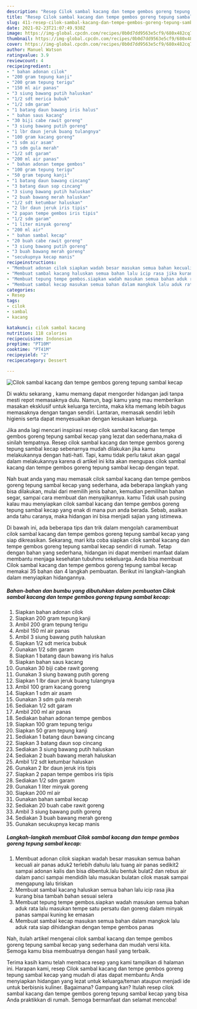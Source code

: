 ```yaml
---
description: "Resep Cilok sambal kacang dan tempe gembos goreng tepung sambal kecap Sederhana Untuk Jualan"
title: "Resep Cilok sambal kacang dan tempe gembos goreng tepung sambal kecap Sederhana Untuk Jualan"
slug: 411-resep-cilok-sambal-kacang-dan-tempe-gembos-goreng-tepung-sambal-kecap-sederhana-untuk-jualan
date: 2021-02-23T21:07:49.938Z
image: https://img-global.cpcdn.com/recipes/0b0d7dd9563e5cf9/680x482cq70/cilok-sambal-kacang-dan-tempe-gembos-goreng-tepung-sambal-kecap-foto-resep-utama.jpg
thumbnail: https://img-global.cpcdn.com/recipes/0b0d7dd9563e5cf9/680x482cq70/cilok-sambal-kacang-dan-tempe-gembos-goreng-tepung-sambal-kecap-foto-resep-utama.jpg
cover: https://img-global.cpcdn.com/recipes/0b0d7dd9563e5cf9/680x482cq70/cilok-sambal-kacang-dan-tempe-gembos-goreng-tepung-sambal-kecap-foto-resep-utama.jpg
author: Manuel Watson
ratingvalue: 3.9
reviewcount: 4
recipeingredient:
- " bahan adonan cilok"
- "200 gram tepung kanji"
- "200 gram tepung terigu"
- "150 ml air panas"
- "3 siung bawang putih haluskan"
- "1/2 sdt merica bubuk"
- "1/2 sdm garam"
- "1 batang daun bawang iris halus"
- " bahan saus kacang"
- "30 biji cabe rawit goreng"
- "3 siung bawang putih goreng"
- "1 lbr daun jeruk buang tulangnya"
- "100 gram kacang goreng"
- "1 sdm air asam"
- "3 sdm gula merah"
- "1/2 sdt garam"
- "200 ml air panas"
- " bahan adonan tempe gembos"
- "100 gram tepung terigu"
- "50 gram tepung kanji"
- "1 batang daun bawang cincang"
- "3 batang daun sop cincang"
- "3 siung bawang putih haluskan"
- "2 buah bawang merah haluskan"
- "1/2 sdt ketumbar haluskan"
- "2 lbr daun jeruk iris tipis"
- "2 papan tempe gembos iris tipis"
- "1/2 sdm garam"
- "1 liter minyak goreng"
- "200 ml air"
- " bahan sambal kecap"
- "20 buah cabe rawit goreng"
- "3 siung bawang putih goreng"
- "3 buah bawang merah goreng"
- "secukupnya kecap manis"
recipeinstructions:
- "Membuat adonan cilok siapkan wadah besar masukan semua bahan kecuali air panas aduk2 terlebih dahulu lalu tuang air panas sedikit2 sampai adonan kalis dan bisa dibentuk.lalu bentuk bulat2 dan rebus air dalam panci sampai mendidih lalu masukan bulatan cilok masak sampai mengapung lalu tiriskan"
- "Membuat sambal kacang haluskan semua bahan lalu icip rasa jika kurang bisa tambah bahan sesuai selera"
- "Membuat tepung tempe gembos.siapkan wadah masukan semua bahan aduk rata lalu masukan tempe satu persatu dan goreng dalam minyak panas sampai kuning ke emasan"
- "Membuat sambal kecap masukan semua bahan dalam mangkok lalu aduk rata siap dihidangkan dengan tempe gembos panas"
categories:
- Resep
tags:
- cilok
- sambal
- kacang

katakunci: cilok sambal kacang 
nutrition: 118 calories
recipecuisine: Indonesian
preptime: "PT10M"
cooktime: "PT41M"
recipeyield: "2"
recipecategory: Dessert

---
```



![Cilok sambal kacang dan tempe gembos goreng tepung sambal kecap](https://img-global.cpcdn.com/recipes/0b0d7dd9563e5cf9/680x482cq70/cilok-sambal-kacang-dan-tempe-gembos-goreng-tepung-sambal-kecap-foto-resep-utama.jpg)

Di waktu  sekarang , kamu memang dapat mengorder hidangan jadi tanpa mesti repot memasaknya dulu. Namun, bagi kamu yang mau memberikan masakan eksklusif untuk keluarga tercinta, maka kita memang lebih bagus memasaknya dengan tangan sendiri. Lantaran, memasak sendiri lebih higienis serta dapat menyesuaikan dengan kesukaan keluarga.

Jika anda lagi mencari inspirasi resep cilok sambal kacang dan tempe gembos goreng tepung sambal kecap yang lezat dan sederhana,maka di sinilah tempatnya. Resep cilok sambal kacang dan tempe gembos goreng tepung sambal kecap  sebenarnya mudah dilakukan jika kamu melakukannya dengan hati-hati. Tapi, kamu tidak perlu takut akan gagal dalam melakukannya 
karena di artikel ini kita akan mengupas cilok sambal kacang dan tempe gembos goreng tepung sambal kecap dengan tepat.  



Nah buat anda yang mau memasak cilok sambal kacang dan tempe gembos goreng tepung sambal kecap yang sederhana, ada beberapa langkah yang bisa dilakukan, mulai dari memilih jenis bahan, kemudian pemilihan bahan segar, sampai cara membuat dan menyajikannya. kamu Tidak usah pusing kalau mau menyiapkan cilok sambal kacang dan tempe gembos goreng tepung sambal kecap yang enak di mana pun anda berada. Sebab, asalkan anda  tahu caranya, maka hidangan ini bisa menjadi sajian yang istimewa.

Di bawah ini, ada beberapa tips dan trik dalam mengolah caramembuat cilok sambal kacang dan tempe gembos goreng tepung sambal kecap yang siap dikreasikan. Sekarang, mari kita coba siapkan cilok sambal kacang dan tempe gembos goreng tepung sambal kecap sendiri di rumah. Tetap dengan bahan yang sederhana, hidangan ini dapat memberi manfaat dalam membantu menjaga kesehatan tubuhmu sekeluarga. Anda bisa membuat Cilok sambal kacang dan tempe gembos goreng tepung sambal kecap memakai 35 bahan dan 4 langkah pembuatan. Berikut ini langkah-langkah dalam menyiapkan hidangannya.

<!--inarticleads1-->

##### Bahan-bahan dan bumbu yang dibutuhkan dalam pembuatan Cilok sambal kacang dan tempe gembos goreng tepung sambal kecap:

1. Siapkan  bahan adonan cilok
1. Siapkan 200 gram tepung kanji
1. Ambil 200 gram tepung terigu
1. Ambil 150 ml air panas
1. Ambil 3 siung bawang putih haluskan
1. Siapkan 1/2 sdt merica bubuk
1. Gunakan 1/2 sdm garam
1. Siapkan 1 batang daun bawang iris halus
1. Siapkan  bahan saus kacang
1. Gunakan 30 biji cabe rawit goreng
1. Gunakan 3 siung bawang putih goreng
1. Siapkan 1 lbr daun jeruk buang tulangnya
1. Ambil 100 gram kacang goreng
1. Siapkan 1 sdm air asam
1. Gunakan 3 sdm gula merah
1. Sediakan 1/2 sdt garam
1. Ambil 200 ml air panas
1. Sediakan  bahan adonan tempe gembos
1. Siapkan 100 gram tepung terigu
1. Siapkan 50 gram tepung kanji
1. Sediakan 1 batang daun bawang cincang
1. Siapkan 3 batang daun sop cincang
1. Sediakan 3 siung bawang putih haluskan
1. Sediakan 2 buah bawang merah haluskan
1. Ambil 1/2 sdt ketumbar haluskan
1. Gunakan 2 lbr daun jeruk iris tipis
1. Siapkan 2 papan tempe gembos iris tipis
1. Sediakan 1/2 sdm garam
1. Gunakan 1 liter minyak goreng
1. Siapkan 200 ml air
1. Gunakan  bahan sambal kecap
1. Sediakan 20 buah cabe rawit goreng
1. Ambil 3 siung bawang putih goreng
1. Sediakan 3 buah bawang merah goreng
1. Gunakan secukupnya kecap manis




<!--inarticleads2-->

##### Langkah-langkah membuat Cilok sambal kacang dan tempe gembos goreng tepung sambal kecap:

1. Membuat adonan cilok siapkan wadah besar masukan semua bahan kecuali air panas aduk2 terlebih dahulu lalu tuang air panas sedikit2 sampai adonan kalis dan bisa dibentuk.lalu bentuk bulat2 dan rebus air dalam panci sampai mendidih lalu masukan bulatan cilok masak sampai mengapung lalu tiriskan
1. Membuat sambal kacang haluskan semua bahan lalu icip rasa jika kurang bisa tambah bahan sesuai selera
1. Membuat tepung tempe gembos.siapkan wadah masukan semua bahan aduk rata lalu masukan tempe satu persatu dan goreng dalam minyak panas sampai kuning ke emasan
1. Membuat sambal kecap masukan semua bahan dalam mangkok lalu aduk rata siap dihidangkan dengan tempe gembos panas




Nah, itulah artikel mengenai  cilok sambal kacang dan tempe gembos goreng tepung sambal kecap  yang sederhana dan mudah versi kita. Semoga kamu bisa membuatnya dengan hasil yang terbaik. 

Terima kasih kamu telah membaca resep yang kami tampilkan di halaman ini. Harapan kami, resep  Cilok sambal kacang dan tempe gembos goreng tepung sambal kecap yang mudah di atas dapat membantu Anda menyiapkan hidangan yang lezat untuk keluarga/teman ataupun menjadi ide untuk berbisnis kuliner. Bagaimana? Gampang kan? Itulah resep cilok sambal kacang dan tempe gembos goreng tepung sambal kecap yang bisa Anda praktikkan di rumah. Semoga bermanfaat dan selamat mencoba!

